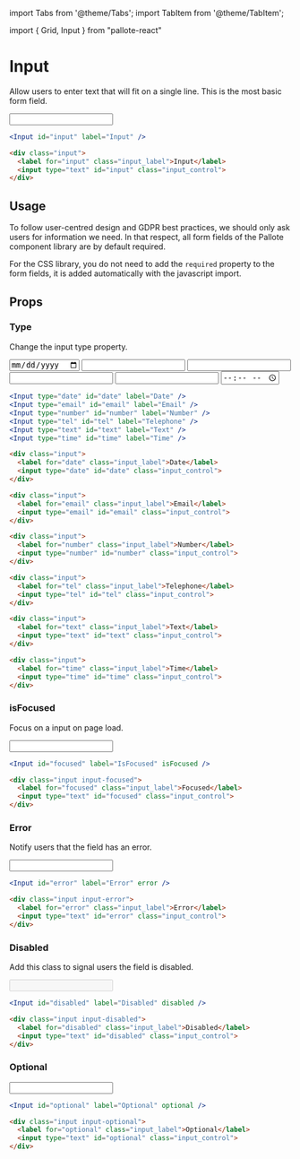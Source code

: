 ---
---
import Tabs from '@theme/Tabs';
import TabItem from '@theme/TabItem';

import { Grid, Input } from "pallote-react"

# Input

Allow users to enter text that will fit on a single line. This is the most basic form field.

<div class="docs_block">
  <Input id="input" label="Input" />
</div>


<Tabs groupId="package" queryString>
  <TabItem value="react" label="React">

```jsx
<Input id="input" label="Input" />
```
  </TabItem>
  <TabItem value="css" label="CSS">

```html
<div class="input">
  <label for="input" class="input_label">Input</label>
  <input type="text" id="input" class="input_control">
</div>
```
  </TabItem>
</Tabs>

## Usage

To follow user-centred design and GDPR best practices, we should only ask users for information we need. In that respect, all form fields of the Pallote component library are by default required.

For the CSS library, you do not need to add the `required` property to the form fields, it is added automatically with the javascript import.

## Props

### Type

Change the input type property.

<div class="docs_block">
  <Grid gap={4}>
    <Grid item xs="6"><Input type="date" id="date" label="Date" /></Grid>
    <Grid item xs="6"><Input type="email" id="email" label="Email" /></Grid>
    <Grid item xs="6"><Input type="number" id="number" label="Number" /></Grid>
    <Grid item xs="6"><Input type="tel" id="tel" label="Telephone" /></Grid>
    <Grid item xs="6"><Input type="text" id="text" label="Text" /></Grid>
    <Grid item xs="6"><Input type="time" id="time" label="Time" /></Grid>
  </Grid>
</div>

<Tabs groupId="package" queryString>
  <TabItem value="react" label="React">

```jsx
<Input type="date" id="date" label="Date" />
<Input type="email" id="email" label="Email" />
<Input type="number" id="number" label="Number" />
<Input type="tel" id="tel" label="Telephone" />
<Input type="text" id="text" label="Text" />
<Input type="time" id="time" label="Time" />
```
  </TabItem>
  <TabItem value="css" label="CSS">

```html
<div class="input">
  <label for="date" class="input_label">Date</label>
  <input type="date" id="date" class="input_control">
</div>

<div class="input">
  <label for="email" class="input_label">Email</label>
  <input type="email" id="email" class="input_control">
</div>

<div class="input">
  <label for="number" class="input_label">Number</label>
  <input type="number" id="number" class="input_control">
</div>

<div class="input">
  <label for="tel" class="input_label">Telephone</label>
  <input type="tel" id="tel" class="input_control">
</div>

<div class="input">
  <label for="text" class="input_label">Text</label>
  <input type="text" id="text" class="input_control">
</div>

<div class="input">
  <label for="time" class="input_label">Time</label>
  <input type="time" id="time" class="input_control">
</div>
```
  </TabItem>
</Tabs>

### isFocused

Focus on a input on page load.

<div class="docs_block">
  <Input id="focused" label="IsFocused" isFocused />
</div>

<Tabs groupId="package" queryString>
  <TabItem value="react" label="React">

```jsx
<Input id="focused" label="IsFocused" isFocused />
```
  </TabItem>
  <TabItem value="css" label="CSS">

```html
<div class="input input-focused">
  <label for="focused" class="input_label">Focused</label>
  <input type="text" id="focused" class="input_control">
</div>
```
  </TabItem>
</Tabs>

### Error

Notify users that the field has an error.

<div class="docs_block">
  <Input id="error" label="Error" error />
</div>

<Tabs groupId="package" queryString>
  <TabItem value="react" label="React">

```jsx
<Input id="error" label="Error" error />
```
  </TabItem>
  <TabItem value="css" label="CSS">

```html
<div class="input input-error">
  <label for="error" class="input_label">Error</label>
  <input type="text" id="error" class="input_control">
</div>
```
  </TabItem>
</Tabs>

### Disabled

Add this class to signal users the field is disabled.

<div class="docs_block">
  <Input id="disabled" label="Disabled" disabled />
</div>

<Tabs groupId="package" queryString>
  <TabItem value="react" label="React">

```jsx
<Input id="disabled" label="Disabled" disabled />
```
  </TabItem>
  <TabItem value="css" label="CSS">

```html
<div class="input input-disabled">
  <label for="disabled" class="input_label">Disabled</label>
  <input type="text" id="disabled" class="input_control">
</div>
```
  </TabItem>
</Tabs>

### Optional

<div class="docs_block">
  <Input id="optional" label="Optional" optional />
</div>

<Tabs groupId="package" queryString>
  <TabItem value="react" label="React">

```jsx
<Input id="optional" label="Optional" optional />
```
  </TabItem>
  <TabItem value="css" label="CSS">

```html
<div class="input input-optional">
  <label for="optional" class="input_label">Optional</label>
  <input type="text" id="optional" class="input_control">
</div>
```
  </TabItem>
</Tabs>
